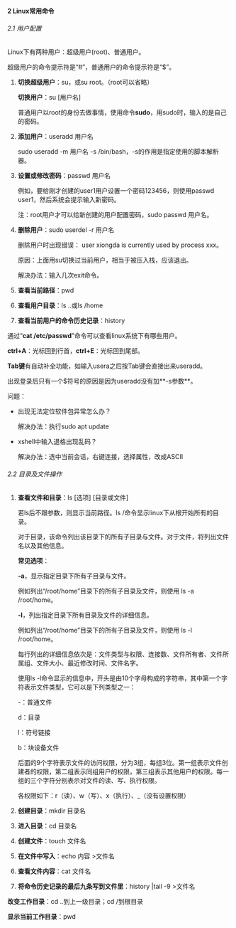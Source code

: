 #### 2 Linux常用命令

###### 2.1 用户配置

Linux下有两种用户：超级用户(root)、普通用户。

超级用户的命令提示符是“#”，普通用户的命令提示符是“$”。

1. **切换超级用户**：su，或su root。（root可以省略）

   **切换用户**：su [用户名]

   普通用户以root的身份去做事情，使用命令**sudo**，用sudo时，输入的是自己的密码。

2. **添加用户**：useradd 用户名

   sudo useradd -m 用户名 -s /bin/bash，-s的作用是指定使用的脚本解析器。

3. **设置或修改密码**：passwd 用户名

   例如，要给刚才创建的user1用户设置一个密码123456，则使用passwd user1，然后系统会提示输入新密码。

   注：root用户才可以给新创建的用户配置密码，sudo passwd 用户名。

4. **删除用户**：sudo userdel -r 用户名

   删除用户时出现错误： user xiongda is currently used by process xxx。

   原因：上面用su切换过当前用户，相当于被压入栈，应该退出。

   解决办法：输入几次exit命令。

5. **查看当前路径**：pwd

6. **查看用户目录**：ls ..或ls /home

7. **查看当前用户的命令历史记录**：history

通过“**cat /etc/passwd**”命令可以查看linux系统下有哪些用户。

**ctrl+A**：光标回到行首，**ctrl+E**：光标回到尾部。

**Tab键**有自动补全功能，如输入usera之后按Tab键会直接出来useradd。

出现登录后只有一个$符号的原因是因为useradd没有加**-s参数**。



问题：

- 出现无法定位软件包异常怎么办？

  解决办法：执行sudo apt update

- xshell中输入退格出现乱码？

  解决办法：选中当前会话，右键连接，选择属性，改成ASCII



###### 2.2 目录及文件操作

1. **查看文件和目录**：ls [选项] [目录或文件]

   若ls后不跟参数，则显示当前路径。ls /命令显示linux下从根开始所有的目录。

   对于目录，该命令列出该目录下的所有子目录与文件。对于文件，将列出文件名以及其他信息。

   **常见选项**：

   **-a**，显示指定目录下所有子目录与文件。

   例如列出“/root/home”目录下的所有子目录及文件，则使用 ls -a /root/home。

   **-l**，列出指定目录下所有目录及文件的详细信息。

   例如列出“/root/home”目录下的所有子目录及文件，则使用 ls -l /root/home。

   每行列出的详细信息依次是：文件类型与权限、连接数、文件所有者、文件所属组、文件大小、最近修改时间、文件名字。 

   使用ls -l命令显示的信息中，开头是由10个字母构成的字符串，其中第一个字符表示文件类型，它可以是下列类型之一：

   -：普通文件

   d：目录

   l：符号链接

   b：块设备文件

   后面的9个字符表示文件的访问权限，分为3组，每组3位。第一组表示文件创建者的权限，第二组表示同组用户的权限，第三组表示其他用户的权限。每一组的三个字符分别表示对文件的读、写、执行权限。

   各权限如下：r（读）、w（写）、x（执行）、_（没有设置权限）

   

2. **创建目录**：mkdir 目录名

3. **进入目录**：cd 目录名

4. **创建文件**：touch 文件名

5. **在文件中写入**：echo 内容 >文件名

6. **查看文件内容**：cat 文件名

7. **将命令历史记录的最后九条写到文件里**：history |tail -9 >文件名



**改变工作目录**：cd ..到上一级目录；cd /到根目录

**显示当前工作目录**：pwd



  







